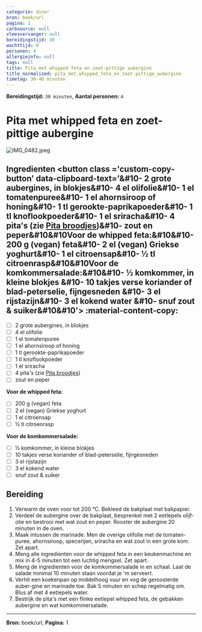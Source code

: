 ```yaml
---
categorie: diner
bron: boek/url
pagina: 1
carbsource: null
vleesvervanger: null
bereidingstijd: 30
wachttijd: 0
personen: 4
allergieinfo: null
tags: null
title: Pita met whipped feta en zoet-pittige aubergine
title_normalized: pita_met_whipped_feta_en_zoet-pittige_aubergine
timetag: 30-40 minuten
---
```

**Bereidingstijd:** ```30 minuten```, **Aantal personen:** ```4```

# Pita met whipped feta en zoet-pittige aubergine

![IMG_0482.jpeg](../../_resources/IMG_0482.jpeg)

## Ingredienten <button class ='custom-copy-button' data-clipboard-text='&#10- 2 grote aubergines, in blokjes&#10- 4 el olifolie&#10- 1 el tomatenpuree&#10- 1 el ahornsiroop of honing&#10- 1 tl gerookte-paprikapoeder&#10- 1 tl knoflookpoeder&#10- 1 el sriracha&#10- 4 pita's (zie [Pita broodjes](:/63b82070f8284030a09309ff152b91d8))&#10- zout en peper&#10&#10**Voor de whipped feta:**&#10&#10- 200 g (vegan) feta&#10- 2 el (vegan) Griekse yoghurt&#10- 1 el citroensap&#10- ½ tl citroenrasp&#10&#10**Voor de komkommersalade:**&#10&#10- ½ komkommer, in kleine blokjes &#10- 10 takjes verse koriander of blad-peterselie, fijngesneden &#10- 3 el rijstazijn&#10- 3 el kokend water &#10- snuf zout & suiker&#10&#10'> :material-content-copy: </button>

- [ ] 2 grote aubergines, in blokjes
- [ ] 4 el olifolie
- [ ] 1 el tomatenpuree
- [ ] 1 el ahornsiroop of honing
- [ ] 1 tl gerookte-paprikapoeder
- [ ] 1 tl knoflookpoeder
- [ ] 1 el sriracha
- [ ] 4 pita's (zie [Pita broodjes](:/63b82070f8284030a09309ff152b91d8))
- [ ] zout en peper

**Voor de whipped feta:**

- [ ] 200 g (vegan) feta
- [ ] 2 el (vegan) Griekse yoghurt
- [ ] 1 el citroensap
- [ ] ½ tl citroenrasp

**Voor de komkommersalade:**

- [ ] ½ komkommer, in kleine blokjes 
- [ ] 10 takjes verse koriander of blad-peterselie, fijngesneden 
- [ ] 3 el rijstazijn
- [ ] 3 el kokend water 
- [ ] snuf zout & suiker

## Bereiding

1. Verwarm de oven voor tot 200 °C. Bekleed de bakplaat met bakpapier.
2. Verdeel de aubergine over de bakplaat, besprenkel met 2 eetlepels olijf-olie en bestrooi met wat zout en peper. Rooster de aubergine 20 minuten in de oven.
3. Maak intussen de marinade. Men de overige olifolie met de tomaten-puree, ahornsiroop, specerijen, sriracha en wat zout in een grote kom. Zet apart. 
4. Meng alle ingredienten voor de whipped feta in een keukenmachine en mix in 4-5 minuten tot een luchtig mengsel. Zet apart.
5. Meng de ingredienten voor de komkommersalade in en schaal. Laat de salade minimal 10 minuten staan voordat je 'm serveert.
6. Verhit een koekenpan op middelhoog vuur en vog de geroosterde auber-gine en marinade toe. Bak 5 minuten en schep regelmatig om. Blus af met 4 eetlepels water.
7. Bestrijk de pita's met een flinke eetlepel whipped feta, de gebakken aubergine en wat komkommersalade. 



***
**Bron:** boek/url, **Pagina:** 1